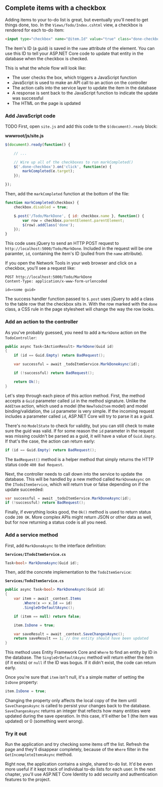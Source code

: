 ## Complete items with a checkbox

Adding items to your to-do list is great, but eventually you'll need to get things done, too. In the `Views/Todo/Index.cshtml` view, a checkbox is rendered for each to-do item:

```html
<input type="checkbox" name="@item.Id" value="true" class="done-checkbox">
```

The item's ID (a guid) is saved in the `name` attribute of the element. You can use this ID to tell your ASP.NET Core code to update that entity in the database when the checkbox is checked.

This is what the whole flow will look like:

* The user checks the box, which triggers a JavaScript function
* JavaScript is used to make an API call to an action on the controller
* The action calls into the service layer to update the item in the database
* A response is sent back to the JavaScript function to indicate the update was successful
* The HTML on the page is updated

### Add JavaScript code

TODO
First, open `site.js` and add this code to the `$(document).ready` block:

**wwwroot/js/site.js**

```javascript
$(document).ready(function() {

    // ...

    // Wire up all of the checkboxes to run markCompleted()
    $('.done-checkbox').on('click', function(e) {
        markCompleted(e.target);
    });

});
```

Then, add the `markCompleted` function at the bottom of the file:

```javascript
function markCompleted(checkbox) {
    checkbox.disabled = true;

    $.post('/Todo/MarkDone', { id: checkbox.name }, function() {
        var row = checkbox.parentElement.parentElement;
        $(row).addClass('done');
    });
}
```

This code uses jQuery to send an HTTP POST request to `http://localhost:5000/Todo/MarkDone`. Included in the request will be one paramter, `id`, containing the item's ID (pulled from the `name` attribute).

If you open the Network Tools in your web browser and click on a checkbox, you'll see a request like:

```
POST http://localhost:5000/Todo/MarkDone
Content-Type: application/x-www-form-urlencoded

id=<some guid>
```

The success handler function passed to `$.post` uses jQuery to add a class to the table row that the checkbox sits in. With the row marked with the `done` class, a CSS rule in the page stylesheet will change the way the row looks.

### Add an action to the controller

As you've probably guessed, you need to add a `MarkDone` action on the `TodoController`:

```csharp
public async Task<IActionResult> MarkDone(Guid id)
{
    if (id == Guid.Empty) return BadRequest();

    var successful = await _todoItemService.MarkDoneAsync(id);

    if (!successful) return BadRequest();

    return Ok();
}
```

Let's step through each piece of this action method. First, the method accepts a `Guid` parameter called `id` in the method signature. Unlike the `AddItem` action, which used a model (the `NewTodoItem` model) and model binding/validation, the `id` parameter is very simple. If the incoming request includes a parameter called `id`, ASP.NET Core will try to parse it as a guid.

There's no `ModelState` to check for validity, but you can still check to make sure the guid was valid. If for some reason the `id` parameter in the request was missing couldn't be parsed as a guid, it will have a value of `Guid.Empty`. If that's the case, the action can return early:

```csharp
if (id == Guid.Empty) return BadRequest();
```

The `BadRequest()` method is a helper method that simply returns the HTTP status code `400 Bad Request`.

Next, the controller needs to call down into the service to update the database. This will be handled by a new method called `MarkDoneAsync` on the `ITodoItemService`, which will return true or false depending on if the update succeeded:

```csharp
var successful = await _todoItemService.MarkDoneAsync(id);
if (!successful) return BadRequest();
```

Finally, if everything looks good, the `Ok()` method is used to return status code `200 OK`. More complex APIs might return JSON or other data as well, but for now returning a status code is all you need.

### Add a service method

First, add `MarkDoneAsync` to the interface definition:

**`Services/ITodoItemService.cs`**

```csharp
Task<bool> MarkDoneAsync(Guid id);
```

Then, add the concrete implementation to the `TodoItemService`:

**`Services/TodoItemService.cs`**

```csharp
public async Task<bool> MarkDoneAsync(Guid id)
{
    var item = await _context.Items
        .Where(x => x.Id == id)
        .SingleOrDefaultAsync();

    if (item == null) return false;

    item.IsDone = true;

    var saveResult = await _context.SaveChangesAsync();
    return saveResult == 1; // One entity should have been updated
}
```

This method uses Entity Framework Core and `Where` to find an entity by ID in the database. The `SingleOrDefaultAsync` method will return either the item (if it exists) or `null` if the ID was bogus. If it didn't exist, the code can return early.

Once you're sure that `item` isn't null, it's a simple matter of setting the `IsDone` property:

```csharp
item.IsDone = true;
```

Changing the property only affects the local copy of the item until `SaveChangesAsync` is called to persist your changes back to the database. `SaveChangesAsync` returns an integer that reflects how many entities were updated during the save operation. In this case, it'll either be 1 (the item was updated) or 0 (something went wrong).

### Try it out

Run the application and try checking some items off the list. Refresh the page and they'll disappear completely, because of the `Where` filter in the `GetIncompleteItemsAsync` method.

Right now, the application contains a single, shared to-do list. It'd be even more useful if it kept track of individual to-do lists for each user. In the next chapter, you'll use ASP.NET Core Identity to add security and authentication features to the project.

